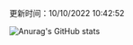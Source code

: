 
  更新时间：10/10/2022 10:42:52
	
  ![Anurag's GitHub stats](https://github-readme-stats.vercel.app/api?username=chendj89&theme=gruvbox&show_icons=true)